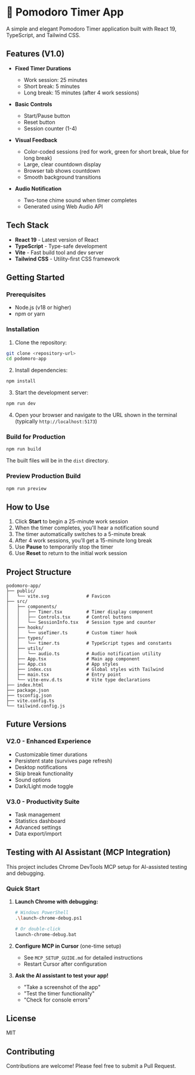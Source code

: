 # 🍅 Pomodoro Timer App

A simple and elegant Pomodoro Timer application built with React 19, TypeScript, and Tailwind CSS.

## Features (V1.0)

- **Fixed Timer Durations**
  - Work session: 25 minutes
  - Short break: 5 minutes
  - Long break: 15 minutes (after 4 work sessions)

- **Basic Controls**
  - Start/Pause button
  - Reset button
  - Session counter (1-4)

- **Visual Feedback**
  - Color-coded sessions (red for work, green for short break, blue for long break)
  - Large, clear countdown display
  - Browser tab shows countdown
  - Smooth background transitions

- **Audio Notification**
  - Two-tone chime sound when timer completes
  - Generated using Web Audio API

## Tech Stack

- **React 19** - Latest version of React
- **TypeScript** - Type-safe development
- **Vite** - Fast build tool and dev server
- **Tailwind CSS** - Utility-first CSS framework

## Getting Started

### Prerequisites

- Node.js (v18 or higher)
- npm or yarn

### Installation

1. Clone the repository:
```bash
git clone <repository-url>
cd podomoro-app
```

2. Install dependencies:
```bash
npm install
```

3. Start the development server:
```bash
npm run dev
```

4. Open your browser and navigate to the URL shown in the terminal (typically `http://localhost:5173`)

### Build for Production

```bash
npm run build
```

The built files will be in the `dist` directory.

### Preview Production Build

```bash
npm run preview
```

## How to Use

1. Click **Start** to begin a 25-minute work session
2. When the timer completes, you'll hear a notification sound
3. The timer automatically switches to a 5-minute break
4. After 4 work sessions, you'll get a 15-minute long break
5. Use **Pause** to temporarily stop the timer
6. Use **Reset** to return to the initial work session

## Project Structure

```
podomoro-app/
├── public/
│   └── vite.svg              # Favicon
├── src/
│   ├── components/
│   │   ├── Timer.tsx         # Timer display component
│   │   ├── Controls.tsx      # Control buttons
│   │   └── SessionInfo.tsx   # Session type and counter
│   ├── hooks/
│   │   └── useTimer.ts       # Custom timer hook
│   ├── types/
│   │   └── timer.ts          # TypeScript types and constants
│   ├── utils/
│   │   └── audio.ts          # Audio notification utility
│   ├── App.tsx               # Main app component
│   ├── App.css               # App styles
│   ├── index.css             # Global styles with Tailwind
│   ├── main.tsx              # Entry point
│   └── vite-env.d.ts         # Vite type declarations
├── index.html
├── package.json
├── tsconfig.json
├── vite.config.ts
└── tailwind.config.js
```

## Future Versions

### V2.0 - Enhanced Experience
- Customizable timer durations
- Persistent state (survives page refresh)
- Desktop notifications
- Skip break functionality
- Sound options
- Dark/Light mode toggle

### V3.0 - Productivity Suite
- Task management
- Statistics dashboard
- Advanced settings
- Data export/import

## Testing with AI Assistant (MCP Integration)

This project includes Chrome DevTools MCP setup for AI-assisted testing and debugging.

### Quick Start

1. **Launch Chrome with debugging:**
   ```bash
   # Windows PowerShell
   .\launch-chrome-debug.ps1
   
   # Or double-click
   launch-chrome-debug.bat
   ```

2. **Configure MCP in Cursor** (one-time setup)
   - See `MCP_SETUP_GUIDE.md` for detailed instructions
   - Restart Cursor after configuration

3. **Ask the AI assistant to test your app!**
   - "Take a screenshot of the app"
   - "Test the timer functionality"
   - "Check for console errors"

## License

MIT

## Contributing

Contributions are welcome! Please feel free to submit a Pull Request.

